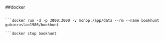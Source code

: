 
  ##docker

  ```docer pull gubinruslan1986/bookhunt

  ```docker run -d -p 3000:3000 -v monop:/app/data --rm --name bookhunt gubinruslan1986/bookhunt

  ```docker stop bookhunt
